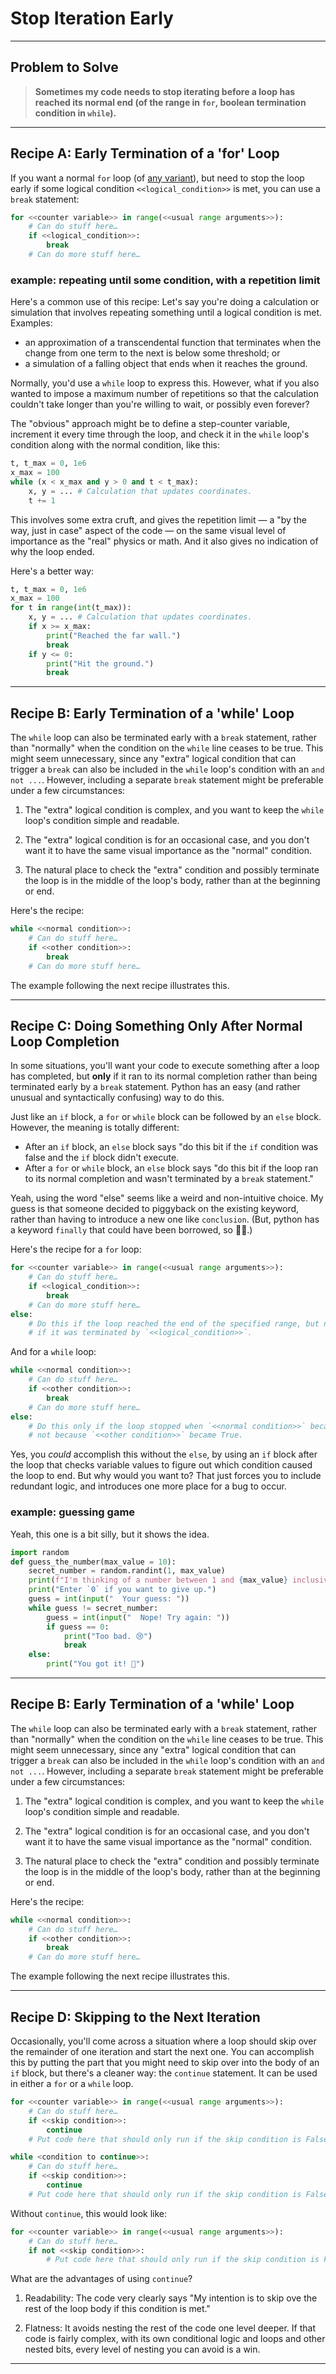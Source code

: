 # Stop Iteration Early

___
## Problem to Solve

> **Sometimes my code needs to stop iterating before a loop has reached its normal end (of the range in `for`, boolean termination condition in `while`).**

___
## Recipe A: Early Termination of a 'for' Loop

If you want a normal `for` loop (of [any variant](./for.md)), but need to stop the loop early if some logical condition `<<logical_condition>>` is met, you can use a `break` statement:

```python
for <<counter variable>> in range(<<usual range arguments>>):
    # Can do stuff here…
    if <<logical_condition>>:
        break
    # Can do more stuff here…
```

### example: repeating until some condition, with a repetition limit

Here's a common use of this recipe: Let's say you're doing a calculation or simulation that involves repeating something until a logical condition is met. Examples:

- an approximation of a transcendental function that terminates when the change from one term to the next is below some threshold; or
- a simulation of a falling object that ends when it reaches the ground.

Normally, you'd use a `while` loop to express this. However, what if you also wanted to impose a maximum number of repetitions so that the calculation couldn't take longer than you're willing to wait, or possibly even forever?

The "obvious" approach might be to define a step-counter variable, increment it every time through the loop, and check it in the `while` loop's condition along with the normal condition, like this:

```python
t, t_max = 0, 1e6
x_max = 100
while (x < x_max and y > 0 and t < t_max):
    x, y = ... # Calculation that updates coordinates.
    t += 1
```

This involves some extra cruft, and gives the repetition limit — a "by the way, just in case" aspect of the code — on the same visual level of importance as the "real" physics or math. And it also gives no indication of why the loop ended.

Here's a better way:

```python
t, t_max = 0, 1e6
x_max = 100
for t in range(int(t_max)):
    x, y = ... # Calculation that updates coordinates.
    if x >= x_max:
        print("Reached the far wall.")
        break
    if y <= 0:
        print("Hit the ground.")
        break
```

___
## Recipe B: Early Termination of a 'while' Loop

The `while` loop can also be terminated early with a `break` statement, rather than "normally" when the condition on the `while` line ceases to be true. This might seem unnecessary, since any "extra" logical condition that can trigger a `break` can also be included in the `while` loop's condition with an `and not ...`. However, including a separate `break` statement might be preferable under a few circumstances:

1. The "extra" logical condition is complex, and you want to keep the `while` loop's condition simple and readable.

1. The "extra" logical condition is for an occasional case, and you don't want it to have the same visual importance as the "normal" condition.

1. The natural place to check the "extra" condition and possibly terminate the loop is in the middle of the loop's body, rather than at the beginning or end.

Here's the recipe:

```python
while <<normal condition>>:
    # Can do stuff here…
    if <<other condition>>:
        break
    # Can do more stuff here…
```

The example following the next recipe illustrates this.

___
## Recipe C: Doing Something Only After Normal Loop Completion

In some situations, you'll want your code to execute something after a loop has completed, but **only** if it ran to its normal completion rather than being terminated early by a `break` statement. Python has an easy (and rather unusual and syntactically confusing) way to do this.

Just like an `if` block, a `for` or `while` block can be followed by an `else` block. However, the meaning is totally different:

- After an `if` block, an `else` block says "do this bit if the `if` condition was false and the `if` block didn't execute.
- After a `for` or `while` block, an `else` block says "do this bit if the loop ran to its normal completion and wasn't terminated by a `break` statement."

Yeah, using the word "else" seems like a weird and non-intuitive choice. My guess is that someone decided to piggyback on the existing keyword, rather than having to introduce a new one like `conclusion`. (But, python has a keyword `finally` that could have been borrowed, so 🤷‍♂️.)

Here's the recipe for a `for` loop:

```python
for <<counter variable>> in range(<<usual range arguments>>):
    # Can do stuff here…
    if <<logical_condition>>:
        break
    # Can do more stuff here…
else:
    # Do this if the loop reached the end of the specified range, but not
    # if it was terminated by `<<logical_condition>>`.
```

And for a `while` loop:

```python
while <<normal condition>>:
    # Can do stuff here…
    if <<other condition>>:
        break
    # Can do more stuff here…
else:
    # Do this only if the loop stopped when `<<normal condition>>` became False,
    # not because `<<other condition>>` became True.
```

Yes, you _could_ accomplish this without the `else`, by using an `if` block after the loop that checks variable values to figure out which condition caused the loop to end. But why would you want to? That just forces you to include redundant logic, and introduces one more place for a bug to occur.

### example: guessing game

Yeah, this one is a bit silly, but it shows the idea.

```python
import random
def guess_the_number(max_value = 10):
    secret_number = random.randint(1, max_value)
    print(f"I'm thinking of a number between 1 and {max_value} inclusive. Can you guess it?")
    print("Enter `0` if you want to give up.")
    guess = int(input("  Your guess: "))
    while guess != secret_number:
        guess = int(input("  Nope! Try again: "))
        if guess == 0:
            print("Too bad. 😢")
            break
    else:
        print("You got it! 🎉")
```

___
## Recipe B: Early Termination of a 'while' Loop

The `while` loop can also be terminated early with a `break` statement, rather than "normally" when the condition on the `while` line ceases to be true. This might seem unnecessary, since any "extra" logical condition that can trigger a `break` can also be included in the `while` loop's condition with an `and not ...`. However, including a separate `break` statement might be preferable under a few circumstances:

1. The "extra" logical condition is complex, and you want to keep the `while` loop's condition simple and readable.

1. The "extra" logical condition is for an occasional case, and you don't want it to have the same visual importance as the "normal" condition.

1. The natural place to check the "extra" condition and possibly terminate the loop is in the middle of the loop's body, rather than at the beginning or end.

Here's the recipe:

```python
while <<normal condition>>:
    # Can do stuff here…
    if <<other condition>>:
        break
    # Can do more stuff here…
```

The example following the next recipe illustrates this.

___
## Recipe D: Skipping to the Next Iteration

Occasionally, you'll come across a situation where a loop should skip over the remainder of one iteration and start the next one. You can accomplish this by putting the part that you might need to skip over into the body of an `if` block, but there's a cleaner way: the `continue` statement. It can be used in either a `for` or a `while` loop.

```python
for <<counter variable>> in range(<<usual range arguments>>):
    # Can do stuff here…
    if <<skip condition>>:
        continue
    # Put code here that should only run if the skip condition is False.
```

```python
while <condition to continue>>:
    # Can do stuff here…
    if <<skip condition>>:
        continue
    # Put code here that should only run if the skip condition is False.
```

Without `continue`, this would look like:

```python
for <<counter variable>> in range(<<usual range arguments>>):
    # Can do stuff here…
    if not <<skip condition>>:
        # Put code here that should only run if the skip condition is False.
```

What are the advantages of using `continue`?

1. Readability: The code very clearly says "My intention is to skip ove the rest of the loop body if this condition is met."

1. Flatness: It avoids nesting the rest of the code one level deeper. If that code is fairly complex, with its own conditional logic and loops and other nested bits, every level of nesting you can avoid is a win.

___
